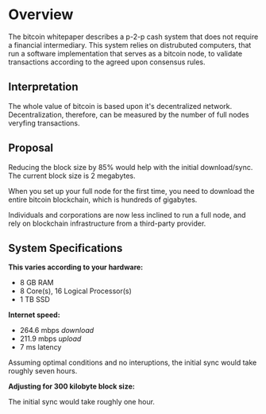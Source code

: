 # Overview

The bitcoin whitepaper describes a p-2-p cash system that does not require a financial intermediary. This system relies on distrubuted computers, that run a software implementation that serves as a bitcoin node, to validate transactions according to the agreed upon consensus rules.

## Interpretation

The whole value of bitcoin is based upon it's decentralized network. Decentralization, therefore, can be measured by the number of full nodes veryfing transactions.

## Proposal

Reducing the block size by 85% would help with the initial download/sync. The current block size is 2 megabytes.

When you set up your full node for the first time, you need to download the entire bitcoin blockchain, which is hundreds of gigabytes.

Individuals and corporations are now less inclined to run a full node, and rely on blockchain infrastructure from a third-party provider.

## System Specifications

**This varies according to your hardware:**

- 8 GB RAM
- 8 Core(s), 16 Logical Processor(s)
- 1 TB SSD

**Internet speed:**

- 264.6 mbps *download*
- 211.9 mbps *upload*
- 7 ms latency

Assuming optimal conditions and no interuptions, the initial sync would take roughly seven hours.

**Adjusting for 300 kilobyte block size:**

The initial sync would take roughly one hour.
